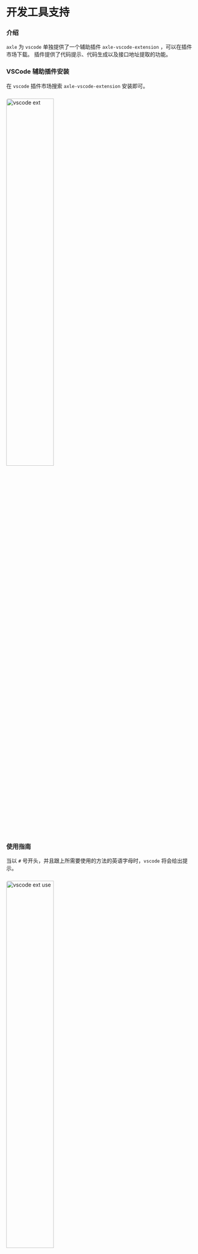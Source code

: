# 开发工具支持

### 介绍

`axle` 为 `vscode` 单独提供了一个辅助插件 `axle-vscode-extension` ，可以在插件市场下载。
插件提供了代码提示、代码生成以及接口地址提取的功能。

### VSCode 辅助插件安装

在 `vscode` 插件市场搜索 `axle-vscode-extension` 安装即可。

<img style="width: 50%; margin-top: 10px; border-radius: 5px" src="https://varlet.gitee.io/axle/ext_vsc.png" alt="vscode ext" />

### 使用指南

当以 `#` 号开头，并且跟上所需要使用的方法的英语字母时，`vscode` 将会给出提示。

<img style="width: 50%; margin-top: 10px; border-radius: 5px" src="https://varlet.gitee.io/axle/ext_vsc_use.png" alt="vscode ext use" />

选中某条提示并按下回车，能够快速生成对应的代码模板。

<img style="width: 50%; margin-top: 10px; border-radius: 5px" src="https://varlet.gitee.io/axle/ext_vsc_gen.png" alt="vscode ext gen" />

当我们向代码中贴入文本时，使用 `cmd`(`windows` 用户使用 `ctrl` ) + `shift` + `v` 可以提取剪切板中的地址。

### 快捷输入对照

| 简写   | 含义                 |
| ------ | -------------------- |
| `#ef`  | `export function`    |
| `#g`   | `get`                |
| `#gb`  | `getBlob`            |
| `#gd`  | `getDocument`        |
| `#gt`  | `getText`            |
| `#ga`  | `getArrayBuffer`     |
| `#gs`  | `getStream`          |
| `#h`   | `head`               |
| `#hb`  | `headBlob`           |
| `#ht`  | `headText`           |
| `#ha`  | `headArrayBuffer`    |
| `#hs`  | `headStream`         |
| `#o`   | `options`            |
| `#ob`  | `optionsBlob`        |
| `#od`  | `optionsDocument`    |
| `#ot`  | `optionsText`        |
| `#oa`  | `optionsArrayBuffer` |
| `#d`   | `delete`             |
| `#db`  | `deleteBlob`         |
| `#dd`  | `deleteDocument`     |
| `#dt`  | `deleteText`         |
| `#da`  | `deleteArrayBuffer`  |
| `#ds`  | `deleteStream`       |
| `#p`   | `post`               |
| `#pj`  | `postJSON`           |
| `#pm`  | `postMultipart`      |
| `#pu`  | `put`                |
| `#puj` | `putJSON`            |
| `#pum` | `putMultipart`       |
| `#pa`  | `patch`              |
| `#paj` | `patchJSON`          |
| `#pam` | `patchMultipart`     |
